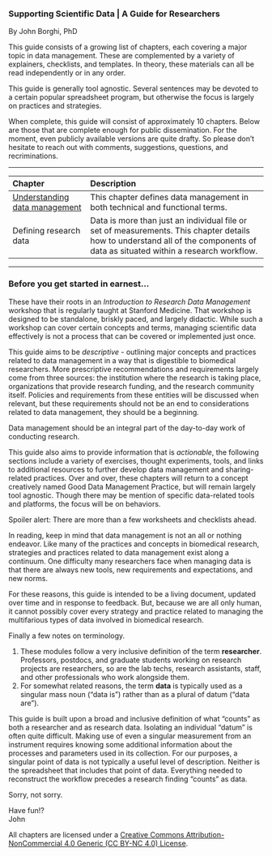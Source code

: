 ### Supporting Scientific Data | A Guide for Researchers

By John Borghi, PhD

This guide consists of a growing list of chapters, each covering a major topic in data management. These are complemented by a variety of explainers, checklists, and templates. In theory, these materials can all be read independently or in any order. 

This guide is generally tool agnostic. Several sentences may be devoted to a certain popular spreadsheet program, but otherwise the focus is largely on practices and strategies.

When complete, this guide will consist of approximately 10 chapters. Below are those that are complete enough for public dissemination. For the moment, even publicly available versions are quite drafty. So please don’t hesitate to reach out with comments, suggestions, questions, and recriminations.

---

| Chapter | Description |
| :---- | :---- |
| [Understanding data management](https://johnborghi.github.io/Supporting_Scientific_Data/SSD_01_introduction) | This chapter defines data management in both technical and functional terms. |
| Defining research data | Data is more than just an individual file or set of measurements. This chapter details how to understand all of the components of data as situated within a research workflow. |

---

### Before you get started in earnest…

These have their roots in an *Introduction to Research Data Management* workshop that is regularly taught at Stanford Medicine. That workshop is designed to be standalone, briskly paced, and largely didactic. While such a workshop can cover certain concepts and terms, managing scientific data effectively is not a process that can be covered or implemented just once. 

This guide aims to be *descriptive* \- outlining major concepts and practices related to data management in a way that is digestible to biomedical researchers. More prescriptive recommendations and requirements largely come from three sources: the institution where the research is taking place, organizations that provide research funding, and the research community itself. Policies and requirements from these entities will be discussed when relevant, but these requirements should not be an end to considerations related to data management, they should be a beginning. 

Data management should be an integral part of the day-to-day work of conducting research.

This guide also aims to provide information that is *actionable*, the following sections include a variety of exercises, thought experiments, tools, and links to additional resources to further develop data management and sharing-related practices. Over and over, these chapters will return to a concept creatively named Good Data Management Practice, but will remain largely tool agnostic. Though there may be mention of specific data-related tools and platforms, the focus will be on behaviors. 

Spoiler alert: There are more than a few worksheets and checklists ahead.

In reading, keep in mind that data management is not an all or nothing endeavor. Like many of the practices and concepts in biomedical research, strategies and practices related to data management exist along a continuum. One difficulty many researchers face when managing data is that there are always new tools, new requirements and expectations, and new norms. 

For these reasons, this guide is intended to be a living document, updated over time and in response to feedback. But, because we are all only human, it cannot possibly cover every strategy and practice related to managing the multifarious types of data involved in biomedical research.

Finally a few notes on terminology.

1. These modules follow a very inclusive definition of the term **researcher**. Professors, postdocs, and graduate students working on research projects are researchers, so are the lab techs, research assistants, staff, and other professionals who work alongside them.  
2. For somewhat related reasons, the term **data** is typically used as a singular mass noun (“data is”) rather than as a plural of datum (“data are”). 

This guide is built upon a broad and inclusive definition of what “counts” as both a researcher and as research data. Isolating an individual “datum” is often quite difficult. Making use of even a singular measurement from an instrument requires knowing some additional information about the processes and parameters used in its collection. For our purposes, a singular point of data is not typically a useful level of description. Neither is the spreadsheet that includes that point of data. Everything needed to reconstruct the workflow precedes a research finding “counts” as data. 

Sorry, not sorry.

Have fun\!?  
John

All chapters are licensed under a [Creative Commons Attribution-NonCommercial 4.0 Generic (CC BY-NC 4.0) License](https://creativecommons.org/licenses/by-nc/4.0/).
